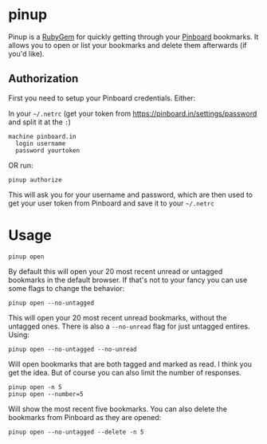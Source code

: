 # pinup

Pinup is a [RubyGem](http://rubygems.org/) for quickly getting through your [Pinboard](https://pinboard.in) bookmarks. It allows you to open or list your bookmarks and delete them afterwards (if you'd like).

## Authorization

First you need to setup your Pinboard credentials. Either:

In your `~/.netrc` (get your token from <https://pinboard.in/settings/password> and split it at the `:`)

```
machine pinboard.in
  login username
  password yourtoken
```

OR run:

```
pinup authorize
```

This will ask you for your username and password, which are then used to get your user token from Pinboard and save it to your `~/.netrc`

# Usage

```
pinup open
```

By default this will open your 20 most recent unread or untagged bookmarks in the default browser. If that's not to your fancy you can use some flags to change the behavior:

```
pinup open --no-untagged
```

This will open your 20 most recent unread bookmarks, without the untagged ones. There is also a `--no-unread` flag for just untagged entires. Using:

```
pinup open --no-untagged --no-unread
```

Will open bookmarks that are both tagged and marked as read. I think you get the idea. But of course you can also limit the number of responses.

```
pinup open -n 5
pinup open --number=5
```

Will show the most recent five bookmarks. You can also delete the bookmarks from Pinboard as they are opened:

```
pinup open --no-untagged --delete -n 5
```
